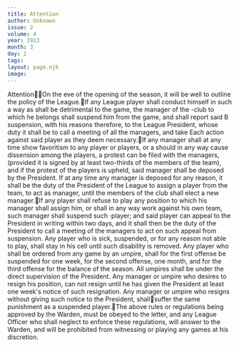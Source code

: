 ```yaml
---
title: Attention
author: Unknown
issue: 2
volume: 4
year: 1913
month: 3
day: 2
tags:
layout: page.njk
image:
---
```

AttentionOn the eve of the opening of the season, it will be well to outline the policy of the League.If any League player shall conduct himself in such a way as shall be detrimental to the game, the manager of the -club to which he belongs shall suspend him from the game, and shall report said B suspension, with his reasons therefore, to the League President, whose duty it shall be to call a meeting of all the managers, and take Each action against said player as they deem necessary.If any manager shall at any time show favoritism to any player or players, or a should in any way cause dissension among the players, a protest can be filed with the managers, (provided it is signed by at least two-thirds of the members of the team), and if the protest of the players is upheld, said manager shall be deposed by the President. If at any time any manager is deposed for any reason, it shall be the duty of the President of the League to assign a player from the team, to act as manager, until the members of the club shall elect a new manager.If any player shall refuse to play any position to which his manager shall assign him, or shall in any way work against his own team, such manager shall suspend such ·player; and said player can appeal to the President in writing within two days, and it shall then be the duty of the President to call a meeting of the managers to act on such appeal from suspension. Any player who is sick, suspended, or for any reason not able to play, shall stay in his cell until such disability is removed. Any player who shall be ordered from any game by an umpire, shall for the first offense be suspended for one week, for the second offense, one month, and for the third offense for the balance of the season. All umpires shall be under the direct supervision of the President. Any manager or umpire who desires to resign his position, can not resign until he has given the President at least one week's notice of such resignation. Any manager or umpire who resigns without giving such notice to the President, shallsuffer the same punishment as a suspended player.The above rules or regulations being approved by the Warden, must be obeyed to the letter, and any League Officer who shall neglect to enforce these regulations, will answer to the Warden, and will be prohibited from witnessing or playing any games at his discretion.
